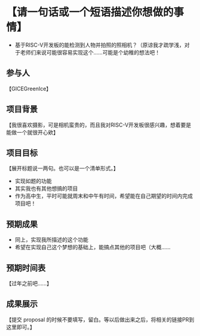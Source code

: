 # 【请一句话或一个短语描述你想做的事情】

* 基于RISC-V开发板的能检测到人物并拍照的照相机？（原谅我才疏学浅，对于老师们来说可能很容易实现这个......可能是个幼稚的想法吧！

## 参与人

【GICEGreenIce】

## 项目背景

【我很喜欢摄影，可是相机蛮贵的，而且我对RISC-V开发板很感兴趣，想着要是能做一个就很开心欸】

## 项目目标

【展开标题说一两句。也可以是一个清单形式。】
* 实现如题的功能
* 其实我也有其他想搞的项目
* 作为高中生，平时可能就周末和中午有时间，希望能在自己期望的时间内完成项目吧！

## 预期成果

* 同上，实现我所描述的这个功能
* 希望在实现自己这个梦想的基础上，能搞点其他的项目吧（大概......


## 预期时间表

【过年之前吧......】

## 成果展示

【提交 proposal 的时候不要填写，留白。等以后做出来之后，将相关的链接PR到这里即可。】

